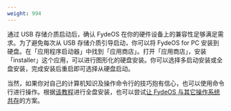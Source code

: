 ```yaml
---
weight: 994
---
```

通过 USB 存储介质启动后，确认 FydeOS 在你的硬件设备上的兼容性足够满足需求。为了避免每次从 USB 存储介质引导启动，你可以将 FydeOS for PC 安装到硬盘。在「应用程序启动器」中找到「应用商店」。打开「应用商店」，安装「installer」这个应用，可以进行图形化的硬盘安装。你可以选择多启动安装或全盘安装，完成安装后重启即可选择从硬盘启动。

当然，如果你对自己的计算机知识及操作命令行的技巧抱有信心，也可以使用命令行进行操作。根据[该教程](/getting-started/install-fydeos-to-hdd/)进行全盘安装，也可以尝试[让 FydeOS 与其它操作系统共存](/recipes/dual-boot/)的方案。